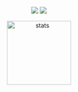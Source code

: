 <p align="center">
  <a href=""https://discord.gg/RuWChce" target"blank_"><img src="https://img.shields.io/badge/discord%20-7289DA.svg?&style=for-the-badge&logo=discord&logoColor=white"></a>
  <a href="https://github.com/01-Feli" target"blank_"><img src="https://img.shields.io/badge/GitHub%20-191717.svg?&style=for-the-badge&logo=github&logoColor=white"></a>
</p>

<p align="center">
  <img src="https://github-readme-stats.vercel.app/api?username=01-Feli&count_private=true&show_icons=true&theme=purple&hide_border=true" width="%100" height="150px" alt="stats" />
</p>
